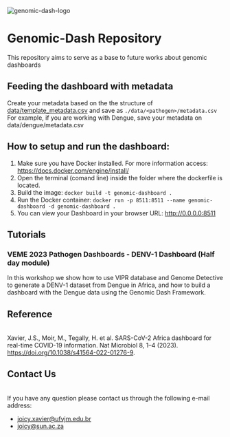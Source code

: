 ![genomic-dash-logo](https://github.com/BIA-lab/genomic-dash/assets/48869631/e1c6b505-8f16-4881-9744-1900b4d7ae83)

# Genomic-Dash Repository

This repository aims to serve as a base to future works about genomic dashboards

## Feeding the dashboard with metadata

Create your metadata based on the the structure of [data/template_metadata.csv](data/template_metadata.csv) and save as `./data/<pathogen>/metadata.csv`
For example, if you are working with Dengue, save your metadata on data/dengue/metadata.csv

## How to setup and run the dashboard:

1. Make sure you have Docker installed. For more information access: https://docs.docker.com/engine/install/
2. Open the terminal (comand line) inside the folder where the dockerfile is located.
3. Build the image: `docker build -t genomic-dashboard .`
4. Run the Docker container: `docker run -p 8511:8511 --name genomic-dashboard -d genomic-dashboard .` 
5. You can view your Dashboard in your browser URL: http://0.0.0.0:8511

## Tutorials

### VEME 2023 Pathogen Dashboards - DENV-1 Dashboard (Half day module)

In this workshop we show how to use VIPR database and Genome Detective to generate a DENV-1 dataset from Dengue in Africa, and how to build a dashboard with the Dengue data using the Genomic Dash Framework.


## Reference
<br>
Xavier, J.S., Moir, M., Tegally, H. et al. SARS-CoV-2 Africa dashboard for real-time COVID-19 information. Nat Microbiol 8, 1–4 (2023). <a href='https://doi.org/10.1038/s41564-022-01276-9'>https://doi.org/10.1038/s41564-022-01276-9</a>. 

## Contact Us
<br>
If you have any question please contact us through the following e-mail address: 

- <a> joicy.xavier@ufvjm.edu.br </a>
- <a> joicy@sun.ac.za </a>
